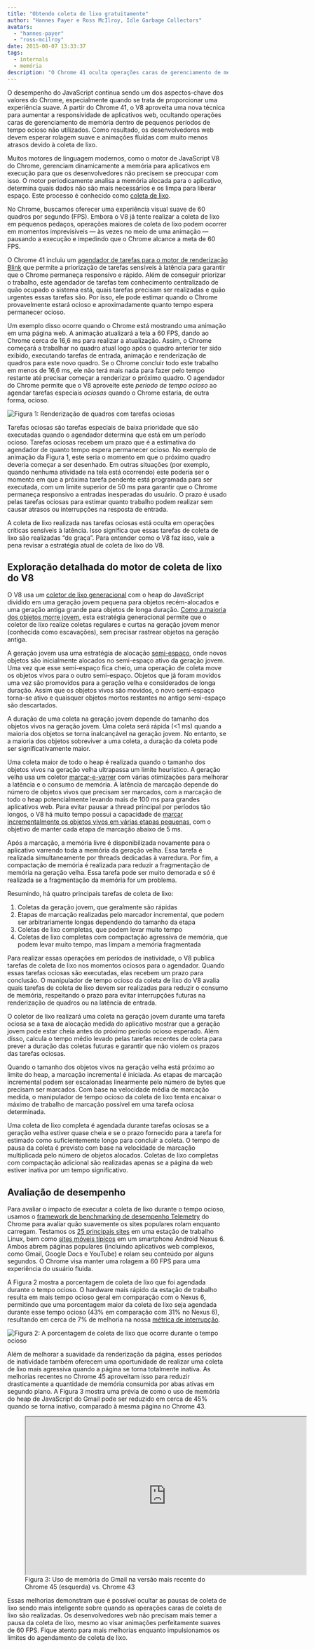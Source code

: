 ```yaml
---
title: "Obtendo coleta de lixo gratuitamente"
author: "Hannes Payer e Ross McIlroy, Idle Garbage Collectors"
avatars:
  - "hannes-payer"
  - "ross-mcilroy"
date: 2015-08-07 13:33:37
tags:
  - internals
  - memória
description: "O Chrome 41 oculta operações caras de gerenciamento de memória dentro de pequenos períodos de tempo ocioso não utilizados, reduzindo o atraso."
---
```

O desempenho do JavaScript continua sendo um dos aspectos-chave dos valores do Chrome, especialmente quando se trata de proporcionar uma experiência suave. A partir do Chrome 41, o V8 aproveita uma nova técnica para aumentar a responsividade de aplicativos web, ocultando operações caras de gerenciamento de memória dentro de pequenos períodos de tempo ocioso não utilizados. Como resultado, os desenvolvedores web devem esperar rolagem suave e animações fluídas com muito menos atrasos devido à coleta de lixo.

<!--truncate-->
Muitos motores de linguagem modernos, como o motor de JavaScript V8 do Chrome, gerenciam dinamicamente a memória para aplicativos em execução para que os desenvolvedores não precisem se preocupar com isso. O motor periodicamente analisa a memória alocada para o aplicativo, determina quais dados não são mais necessários e os limpa para liberar espaço. Este processo é conhecido como [coleta de lixo](https://en.wikipedia.org/wiki/Garbage_collection_(computer_science)).

No Chrome, buscamos oferecer uma experiência visual suave de 60 quadros por segundo (FPS). Embora o V8 já tente realizar a coleta de lixo em pequenos pedaços, operações maiores de coleta de lixo podem ocorrer em momentos imprevisíveis — às vezes no meio de uma animação — pausando a execução e impedindo que o Chrome alcance a meta de 60 FPS.

O Chrome 41 incluiu um [agendador de tarefas para o motor de renderização Blink](https://blog.chromium.org/2015/04/scheduling-tasks-intelligently-for_30.html) que permite a priorização de tarefas sensíveis à latência para garantir que o Chrome permaneça responsivo e rápido. Além de conseguir priorizar o trabalho, este agendador de tarefas tem conhecimento centralizado de quão ocupado o sistema está, quais tarefas precisam ser realizadas e quão urgentes essas tarefas são. Por isso, ele pode estimar quando o Chrome provavelmente estará ocioso e aproximadamente quanto tempo espera permanecer ocioso.

Um exemplo disso ocorre quando o Chrome está mostrando uma animação em uma página web. A animação atualizará a tela a 60 FPS, dando ao Chrome cerca de 16,6 ms para realizar a atualização. Assim, o Chrome começará a trabalhar no quadro atual logo após o quadro anterior ter sido exibido, executando tarefas de entrada, animação e renderização de quadros para este novo quadro. Se o Chrome concluir todo este trabalho em menos de 16,6 ms, ele não terá mais nada para fazer pelo tempo restante até precisar começar a renderizar o próximo quadro. O agendador do Chrome permite que o V8 aproveite este _período de tempo ocioso_ ao agendar tarefas especiais _ociosas_ quando o Chrome estaria, de outra forma, ocioso.

![Figura 1: Renderização de quadros com tarefas ociosas](/_img/free-garbage-collection/frame-rendering.png)

Tarefas ociosas são tarefas especiais de baixa prioridade que são executadas quando o agendador determina que está em um período ocioso. Tarefas ociosas recebem um prazo que é a estimativa do agendador de quanto tempo espera permanecer ocioso. No exemplo de animação da Figura 1, este seria o momento em que o próximo quadro deveria começar a ser desenhado. Em outras situações (por exemplo, quando nenhuma atividade na tela está ocorrendo) este poderia ser o momento em que a próxima tarefa pendente está programada para ser executada, com um limite superior de 50 ms para garantir que o Chrome permaneça responsivo a entradas inesperadas do usuário. O prazo é usado pelas tarefas ociosas para estimar quanto trabalho podem realizar sem causar atrasos ou interrupções na resposta de entrada.

A coleta de lixo realizada nas tarefas ociosas está oculta em operações críticas sensíveis à latência. Isso significa que essas tarefas de coleta de lixo são realizadas “de graça”. Para entender como o V8 faz isso, vale a pena revisar a estratégia atual de coleta de lixo do V8.

## Exploração detalhada do motor de coleta de lixo do V8

O V8 usa um [coletor de lixo generacional](http://www.memorymanagement.org/glossary/g.html#term-generational-garbage-collection) com o heap do JavaScript dividido em uma geração jovem pequena para objetos recém-alocados e uma geração antiga grande para objetos de longa duração. [Como a maioria dos objetos morre jovem](http://www.memorymanagement.org/glossary/g.html#term-generational-hypothesis), esta estratégia generacional permite que o coletor de lixo realize coletas regulares e curtas na geração jovem menor (conhecida como escavações), sem precisar rastrear objetos na geração antiga.

A geração jovem usa uma estratégia de alocação [semi-espaço](http://www.memorymanagement.org/glossary/s.html#semi.space), onde novos objetos são inicialmente alocados no semi-espaço ativo da geração jovem. Uma vez que esse semi-espaço fica cheio, uma operação de coleta move os objetos vivos para o outro semi-espaço. Objetos que já foram movidos uma vez são promovidos para a geração velha e considerados de longa duração. Assim que os objetos vivos são movidos, o novo semi-espaço torna-se ativo e quaisquer objetos mortos restantes no antigo semi-espaço são descartados.

A duração de uma coleta na geração jovem depende do tamanho dos objetos vivos na geração jovem. Uma coleta será rápida (&lt;1 ms) quando a maioria dos objetos se torna inalcançável na geração jovem. No entanto, se a maioria dos objetos sobreviver a uma coleta, a duração da coleta pode ser significativamente maior.

Uma coleta maior de todo o heap é realizada quando o tamanho dos objetos vivos na geração velha ultrapassa um limite heurístico. A geração velha usa um coletor [marcar-e-varrer](http://www.memorymanagement.org/glossary/m.html#term-mark-sweep) com várias otimizações para melhorar a latência e o consumo de memória. A latência de marcação depende do número de objetos vivos que precisam ser marcados, com a marcação de todo o heap potencialmente levando mais de 100 ms para grandes aplicativos web. Para evitar pausar a thread principal por períodos tão longos, o V8 há muito tempo possui a capacidade de [marcar incrementalmente os objetos vivos em várias etapas pequenas](https://blog.chromium.org/2011/11/game-changer-for-interactive.html), com o objetivo de manter cada etapa de marcação abaixo de 5 ms.

Após a marcação, a memória livre é disponibilizada novamente para o aplicativo varrendo toda a memória da geração velha. Essa tarefa é realizada simultaneamente por threads dedicadas à varredura. Por fim, a compactação de memória é realizada para reduzir a fragmentação de memória na geração velha. Essa tarefa pode ser muito demorada e só é realizada se a fragmentação da memória for um problema.

Resumindo, há quatro principais tarefas de coleta de lixo:

1. Coletas da geração jovem, que geralmente são rápidas
2. Etapas de marcação realizadas pelo marcador incremental, que podem ser arbitrariamente longas dependendo do tamanho da etapa
3. Coletas de lixo completas, que podem levar muito tempo
4. Coletas de lixo completas com compactação agressiva de memória, que podem levar muito tempo, mas limpam a memória fragmentada

Para realizar essas operações em períodos de inatividade, o V8 publica tarefas de coleta de lixo nos momentos ociosos para o agendador. Quando essas tarefas ociosas são executadas, elas recebem um prazo para conclusão. O manipulador de tempo ocioso da coleta de lixo do V8 avalia quais tarefas de coleta de lixo devem ser realizadas para reduzir o consumo de memória, respeitando o prazo para evitar interrupções futuras na renderização de quadros ou na latência de entrada.

O coletor de lixo realizará uma coleta na geração jovem durante uma tarefa ociosa se a taxa de alocação medida do aplicativo mostrar que a geração jovem pode estar cheia antes do próximo período ocioso esperado. Além disso, calcula o tempo médio levado pelas tarefas recentes de coleta para prever a duração das coletas futuras e garantir que não violem os prazos das tarefas ociosas.

Quando o tamanho dos objetos vivos na geração velha está próximo ao limite do heap, a marcação incremental é iniciada. As etapas de marcação incremental podem ser escalonadas linearmente pelo número de bytes que precisam ser marcados. Com base na velocidade média de marcação medida, o manipulador de tempo ocioso da coleta de lixo tenta encaixar o máximo de trabalho de marcação possível em uma tarefa ociosa determinada.

Uma coleta de lixo completa é agendada durante tarefas ociosas se a geração velha estiver quase cheia e se o prazo fornecido para a tarefa for estimado como suficientemente longo para concluir a coleta. O tempo de pausa da coleta é previsto com base na velocidade de marcação multiplicada pelo número de objetos alocados. Coletas de lixo completas com compactação adicional são realizadas apenas se a página da web estiver inativa por um tempo significativo.

## Avaliação de desempenho

Para avaliar o impacto de executar a coleta de lixo durante o tempo ocioso, usamos o [framework de benchmarking de desempenho Telemetry](https://www.chromium.org/developers/telemetry) do Chrome para avaliar quão suavemente os sites populares rolam enquanto carregam. Testamos os [25 principais sites](https://code.google.com/p/chromium/codesearch#chromium/src/tools/perf/benchmarks/smoothness.py&l=15) em uma estação de trabalho Linux, bem como [sites móveis típicos](https://code.google.com/p/chromium/codesearch#chromium/src/tools/perf/benchmarks/smoothness.py&l=104) em um smartphone Android Nexus 6. Ambos abrem páginas populares (incluindo aplicativos web complexos, como Gmail, Google Docs e YouTube) e rolam seu conteúdo por alguns segundos. O Chrome visa manter uma rolagem a 60 FPS para uma experiência do usuário fluida.

A Figura 2 mostra a porcentagem de coleta de lixo que foi agendada durante o tempo ocioso. O hardware mais rápido da estação de trabalho resulta em mais tempo ocioso geral em comparação com o Nexus 6, permitindo que uma porcentagem maior da coleta de lixo seja agendada durante esse tempo ocioso (43% em comparação com 31% no Nexus 6), resultando em cerca de 7% de melhoria na nossa [métrica de interrupção](https://www.chromium.org/developers/design-documents/rendering-benchmarks).

![Figura 2: A porcentagem de coleta de lixo que ocorre durante o tempo ocioso](/_img/free-garbage-collection/idle-time-gc.png)

Além de melhorar a suavidade da renderização da página, esses períodos de inatividade também oferecem uma oportunidade de realizar uma coleta de lixo mais agressiva quando a página se torna totalmente inativa. As melhorias recentes no Chrome 45 aproveitam isso para reduzir drasticamente a quantidade de memória consumida por abas ativas em segundo plano. A Figura 3 mostra uma prévia de como o uso de memória do heap de JavaScript do Gmail pode ser reduzido em cerca de 45% quando se torna inativo, comparado à mesma página no Chrome 43.

<figure>
  <div class="video video-16:9">
    <iframe src="https://www.youtube.com/embed/ij-AFUfqFdI" width="640" height="360" loading="lazy"></iframe>
  </div>
  <figcaption>Figura 3: Uso de memória do Gmail na versão mais recente do Chrome 45 (esquerda) vs. Chrome 43</figcaption>
</figure>

Essas melhorias demonstram que é possível ocultar as pausas de coleta de lixo sendo mais inteligente sobre quando as operações caras de coleta de lixo são realizadas. Os desenvolvedores web não precisam mais temer a pausa da coleta de lixo, mesmo ao visar animações perfeitamente suaves de 60 FPS. Fique atento para mais melhorias enquanto impulsionamos os limites do agendamento de coleta de lixo.
